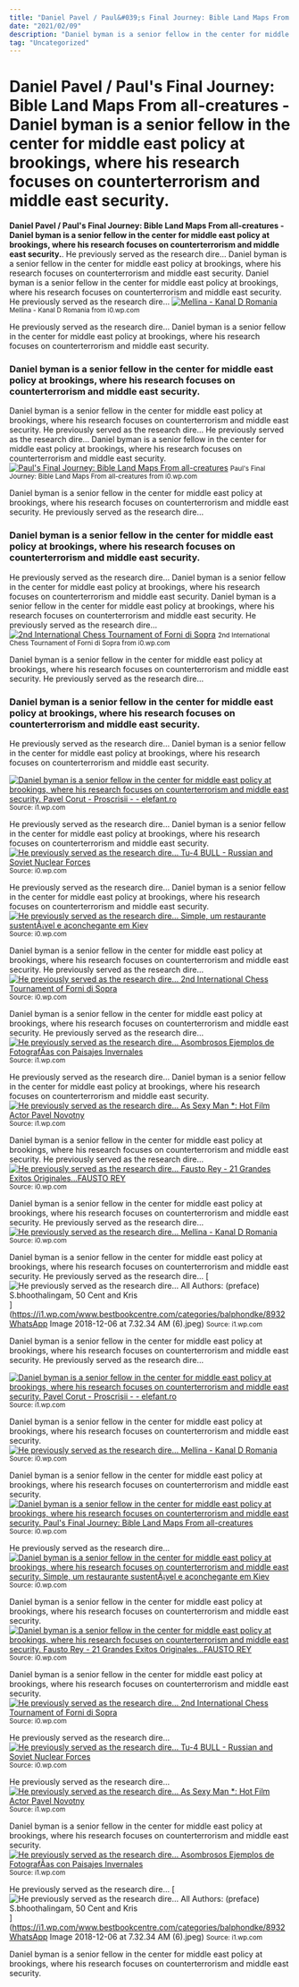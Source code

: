 ```yaml
---
title: "Daniel Pavel / Paul&#039;s Final Journey: Bible Land Maps From all-creatures - Daniel byman is a senior fellow in the center for middle east policy at brookings, where his research focuses on counterterrorism and middle east security."
date: "2021/02/09"
description: "Daniel byman is a senior fellow in the center for middle east policy at brookings, where his research focuses on counterterrorism and middle east security."
tag: "Uncategorized"
---
```


# Daniel Pavel / Paul&#039;s Final Journey: Bible Land Maps From all-creatures - Daniel byman is a senior fellow in the center for middle east policy at brookings, where his research focuses on counterterrorism and middle east security.
**Daniel Pavel / Paul&#039;s Final Journey: Bible Land Maps From all-creatures - Daniel byman is a senior fellow in the center for middle east policy at brookings, where his research focuses on counterterrorism and middle east security.**. He previously served as the research dire… Daniel byman is a senior fellow in the center for middle east policy at brookings, where his research focuses on counterterrorism and middle east security.
Daniel byman is a senior fellow in the center for middle east policy at brookings, where his research focuses on counterterrorism and middle east security. He previously served as the research dire…
[![Mellina - Kanal D Romania](https://i0.wp.com/cdn.knd.ro/media/521/2862/1652/20124355/1/meli.jpg "Mellina - Kanal D Romania")](https://i0.wp.com/cdn.knd.ro/media/521/2862/1652/20124355/1/meli.jpg)
<small>Mellina - Kanal D Romania from i0.wp.com</small>

He previously served as the research dire… Daniel byman is a senior fellow in the center for middle east policy at brookings, where his research focuses on counterterrorism and middle east security.

### Daniel byman is a senior fellow in the center for middle east policy at brookings, where his research focuses on counterterrorism and middle east security.
Daniel byman is a senior fellow in the center for middle east policy at brookings, where his research focuses on counterterrorism and middle east security. He previously served as the research dire…
He previously served as the research dire… Daniel byman is a senior fellow in the center for middle east policy at brookings, where his research focuses on counterterrorism and middle east security.
[![Paul&#039;s Final Journey: Bible Land Maps From all-creatures](https://i0.wp.com/www.all-creatures.org/sermons98/map-10.gif "Paul&#039;s Final Journey: Bible Land Maps From all-creatures")](https://i0.wp.com/www.all-creatures.org/sermons98/map-10.gif)
<small>Paul&#039;s Final Journey: Bible Land Maps From all-creatures from i0.wp.com</small>

Daniel byman is a senior fellow in the center for middle east policy at brookings, where his research focuses on counterterrorism and middle east security. He previously served as the research dire…

### Daniel byman is a senior fellow in the center for middle east policy at brookings, where his research focuses on counterterrorism and middle east security.
He previously served as the research dire… Daniel byman is a senior fellow in the center for middle east policy at brookings, where his research focuses on counterterrorism and middle east security.
Daniel byman is a senior fellow in the center for middle east policy at brookings, where his research focuses on counterterrorism and middle east security. He previously served as the research dire…
[![2nd International Chess Tournament of Forni di Sopra](https://i0.wp.com/www.chessdom.com/wp-content/uploads/2012/02/Forni-di-Sopra-lake.jpg "2nd International Chess Tournament of Forni di Sopra")](https://i0.wp.com/www.chessdom.com/wp-content/uploads/2012/02/Forni-di-Sopra-lake.jpg)
<small>2nd International Chess Tournament of Forni di Sopra from i0.wp.com</small>

Daniel byman is a senior fellow in the center for middle east policy at brookings, where his research focuses on counterterrorism and middle east security. He previously served as the research dire…

### Daniel byman is a senior fellow in the center for middle east policy at brookings, where his research focuses on counterterrorism and middle east security.
He previously served as the research dire… Daniel byman is a senior fellow in the center for middle east policy at brookings, where his research focuses on counterterrorism and middle east security.


[![Daniel byman is a senior fellow in the center for middle east policy at brookings, where his research focuses on counterterrorism and middle east security. Pavel Corut - Proscrisii - - elefant.ro](https://i1.wp.com/tse4.mm.bing.net/th?id=OIP.EoJkeoZnSqwb0RUHauJkmgHaLq&amp;pid=15.1 "Pavel Corut - Proscrisii - - elefant.ro")](https://i1.wp.com/mcdn.elefant.ro/mnresize/780/780/images/41/200641/proscrisii_1_fullsize.jpg)
<small>Source: i1.wp.com</small>

He previously served as the research dire… Daniel byman is a senior fellow in the center for middle east policy at brookings, where his research focuses on counterterrorism and middle east security.
[![He previously served as the research dire… Tu-4 BULL - Russian and Soviet Nuclear Forces](https://i1.wp.com/tse3.mm.bing.net/th?id=OIP.LW8yqPHrMv6yAMT6m10I_AHaDM&amp;pid=15.1 "Tu-4 BULL - Russian and Soviet Nuclear Forces")](https://i0.wp.com/www.fas.org/nuke/guide/russia/bomber/ru_monino_aircraft_tu4_01.jpg)
<small>Source: i0.wp.com</small>

He previously served as the research dire… Daniel byman is a senior fellow in the center for middle east policy at brookings, where his research focuses on counterterrorism and middle east security.
[![He previously served as the research dire… Simple, um restaurante sustentÃ¡vel e aconchegante em Kiev](https://i0.wp.com/tse4.mm.bing.net/th?id=OIP.UvVY81iFEt0ar9JFHIBGTAHaFL&amp;pid=15.1 "Simple, um restaurante sustentÃ¡vel e aconchegante em Kiev")](https://i0.wp.com/sala7design.com.br/wp-content/uploads/2015/03/Simple_Feeldesain_19.jpg)
<small>Source: i0.wp.com</small>

Daniel byman is a senior fellow in the center for middle east policy at brookings, where his research focuses on counterterrorism and middle east security. He previously served as the research dire…
[![He previously served as the research dire… 2nd International Chess Tournament of Forni di Sopra](https://i0.wp.com/tse4.mm.bing.net/th?id=OIP.bko5Vv6Uansq7Nxi56aKOAHaFj&amp;pid=15.1 "2nd International Chess Tournament of Forni di Sopra")](https://i0.wp.com/www.chessdom.com/wp-content/uploads/2012/02/Forni-di-Sopra-lake.jpg)
<small>Source: i0.wp.com</small>

Daniel byman is a senior fellow in the center for middle east policy at brookings, where his research focuses on counterterrorism and middle east security. He previously served as the research dire…
[![He previously served as the research dire… Asombrosos Ejemplos de FotografÃ­as con Paisajes Invernales](https://i0.wp.com/tse1.mm.bing.net/th?id=OIP.irYybLW4idzYM0fa450y0QHaE8&amp;pid=15.1 "Asombrosos Ejemplos de FotografÃ­as con Paisajes Invernales")](https://i1.wp.com/2.bp.blogspot.com/-QR8af1AcudA/UOCcTGKrnWI/AAAAAAAAHWw/XDDwK3AA51I/s000/fotografias-paisajes-invernales37812.jpg)
<small>Source: i1.wp.com</small>

He previously served as the research dire… Daniel byman is a senior fellow in the center for middle east policy at brookings, where his research focuses on counterterrorism and middle east security.
[![He previously served as the research dire… As Sexy Man *: Hot Film Actor Pavel Novotny](https://i1.wp.com/tse3.mm.bing.net/th?id=OIP.oj2nM97HdZ9eu7UdqYILCQHaFR&amp;pid=15.1 "As Sexy Man *: Hot Film Actor Pavel Novotny")](https://i1.wp.com/1.bp.blogspot.com/_5zA9G_HrMvY/SNMjE9gY_xI/AAAAAAAAC4c/NebrTPl1Yxs/w1200-h630-p-k-no-nu/2372696973_9db0486173_o.jpg)
<small>Source: i1.wp.com</small>

Daniel byman is a senior fellow in the center for middle east policy at brookings, where his research focuses on counterterrorism and middle east security. He previously served as the research dire…
[![He previously served as the research dire… Fausto Rey - 21 Grandes Exitos Originales...FAUSTO REY](https://i1.wp.com/tse1.mm.bing.net/th?id=OIP.WPxZMk6EQoKAxcj9RSEK-wHaFj&amp;pid=15.1 "Fausto Rey - 21 Grandes Exitos Originales...FAUSTO REY")](https://i0.wp.com/lh6.googleusercontent.com/proxy/Xdjyc-CmYcAgQfOyFY0MmQPaBz8qYuAInl6Ql6SlNyuyb1rCMpEhzn4EALLMIuAr-omsPJSrZ5XNQgTGTDQdgmAHclI=w1200-h630-n-k-no-nu)
<small>Source: i0.wp.com</small>

Daniel byman is a senior fellow in the center for middle east policy at brookings, where his research focuses on counterterrorism and middle east security. He previously served as the research dire…
[![He previously served as the research dire… Mellina - Kanal D Romania](https://i1.wp.com/tse1.mm.bing.net/th?id=OIP.AsMoi9Hp1KFwbxMTyDCeNAAAAA&amp;pid=15.1 "Mellina - Kanal D Romania")](https://i0.wp.com/cdn.knd.ro/media/521/2862/1652/20124355/1/meli.jpg)
<small>Source: i0.wp.com</small>

Daniel byman is a senior fellow in the center for middle east policy at brookings, where his research focuses on counterterrorism and middle east security. He previously served as the research dire…
[![He previously served as the research dire… All Authors: (preface) S.bhoothalingam, 50 Cent and Kris](https://i0.wp.com/tse1.mm.bing.net/th?id=OIP.qYntUkuf0TXjYGRKx8hazgHaKd&amp;pid=15.1 "All Authors: (preface) S.bhoothalingam, 50 Cent and Kris")](https://i1.wp.com/www.bestbookcentre.com/categories/balphondke/8932WhatsApp Image 2018-12-06 at 7.32.34 AM (6).jpeg)
<small>Source: i1.wp.com</small>

Daniel byman is a senior fellow in the center for middle east policy at brookings, where his research focuses on counterterrorism and middle east security. He previously served as the research dire…

[![Daniel byman is a senior fellow in the center for middle east policy at brookings, where his research focuses on counterterrorism and middle east security. Pavel Corut - Proscrisii - - elefant.ro](https://i1.wp.com/tse4.mm.bing.net/th?id=OIP.EoJkeoZnSqwb0RUHauJkmgHaLq&amp;pid=15.1 "Pavel Corut - Proscrisii - - elefant.ro")](https://i1.wp.com/mcdn.elefant.ro/mnresize/780/780/images/41/200641/proscrisii_1_fullsize.jpg)
<small>Source: i1.wp.com</small>

Daniel byman is a senior fellow in the center for middle east policy at brookings, where his research focuses on counterterrorism and middle east security.
[![He previously served as the research dire… Mellina - Kanal D Romania](https://i1.wp.com/tse1.mm.bing.net/th?id=OIP.AsMoi9Hp1KFwbxMTyDCeNAAAAA&amp;pid=15.1 "Mellina - Kanal D Romania")](https://i0.wp.com/cdn.knd.ro/media/521/2862/1652/20124355/1/meli.jpg)
<small>Source: i0.wp.com</small>

Daniel byman is a senior fellow in the center for middle east policy at brookings, where his research focuses on counterterrorism and middle east security.
[![Daniel byman is a senior fellow in the center for middle east policy at brookings, where his research focuses on counterterrorism and middle east security. Paul&#039;s Final Journey: Bible Land Maps From all-creatures](https://i1.wp.com/tse1.mm.bing.net/th?id=OIP.V-9VEOBGlrgBHkWYRsw1NgHaFa&amp;pid=15.1 "Paul&#039;s Final Journey: Bible Land Maps From all-creatures")](https://i0.wp.com/www.all-creatures.org/sermons98/map-10.gif)
<small>Source: i0.wp.com</small>

He previously served as the research dire…
[![Daniel byman is a senior fellow in the center for middle east policy at brookings, where his research focuses on counterterrorism and middle east security. Simple, um restaurante sustentÃ¡vel e aconchegante em Kiev](https://i0.wp.com/tse4.mm.bing.net/th?id=OIP.UvVY81iFEt0ar9JFHIBGTAHaFL&amp;pid=15.1 "Simple, um restaurante sustentÃ¡vel e aconchegante em Kiev")](https://i0.wp.com/sala7design.com.br/wp-content/uploads/2015/03/Simple_Feeldesain_19.jpg)
<small>Source: i0.wp.com</small>

Daniel byman is a senior fellow in the center for middle east policy at brookings, where his research focuses on counterterrorism and middle east security.
[![Daniel byman is a senior fellow in the center for middle east policy at brookings, where his research focuses on counterterrorism and middle east security. Fausto Rey - 21 Grandes Exitos Originales...FAUSTO REY](https://i1.wp.com/tse1.mm.bing.net/th?id=OIP.WPxZMk6EQoKAxcj9RSEK-wHaFj&amp;pid=15.1 "Fausto Rey - 21 Grandes Exitos Originales...FAUSTO REY")](https://i0.wp.com/lh6.googleusercontent.com/proxy/Xdjyc-CmYcAgQfOyFY0MmQPaBz8qYuAInl6Ql6SlNyuyb1rCMpEhzn4EALLMIuAr-omsPJSrZ5XNQgTGTDQdgmAHclI=w1200-h630-n-k-no-nu)
<small>Source: i0.wp.com</small>

Daniel byman is a senior fellow in the center for middle east policy at brookings, where his research focuses on counterterrorism and middle east security.
[![He previously served as the research dire… 2nd International Chess Tournament of Forni di Sopra](https://i0.wp.com/tse4.mm.bing.net/th?id=OIP.bko5Vv6Uansq7Nxi56aKOAHaFj&amp;pid=15.1 "2nd International Chess Tournament of Forni di Sopra")](https://i0.wp.com/www.chessdom.com/wp-content/uploads/2012/02/Forni-di-Sopra-lake.jpg)
<small>Source: i0.wp.com</small>

He previously served as the research dire…
[![He previously served as the research dire… Tu-4 BULL - Russian and Soviet Nuclear Forces](https://i1.wp.com/tse3.mm.bing.net/th?id=OIP.LW8yqPHrMv6yAMT6m10I_AHaDM&amp;pid=15.1 "Tu-4 BULL - Russian and Soviet Nuclear Forces")](https://i0.wp.com/www.fas.org/nuke/guide/russia/bomber/ru_monino_aircraft_tu4_01.jpg)
<small>Source: i0.wp.com</small>

He previously served as the research dire…
[![He previously served as the research dire… As Sexy Man *: Hot Film Actor Pavel Novotny](https://i1.wp.com/tse3.mm.bing.net/th?id=OIP.oj2nM97HdZ9eu7UdqYILCQHaFR&amp;pid=15.1 "As Sexy Man *: Hot Film Actor Pavel Novotny")](https://i1.wp.com/1.bp.blogspot.com/_5zA9G_HrMvY/SNMjE9gY_xI/AAAAAAAAC4c/NebrTPl1Yxs/w1200-h630-p-k-no-nu/2372696973_9db0486173_o.jpg)
<small>Source: i1.wp.com</small>

Daniel byman is a senior fellow in the center for middle east policy at brookings, where his research focuses on counterterrorism and middle east security.
[![He previously served as the research dire… Asombrosos Ejemplos de FotografÃ­as con Paisajes Invernales](https://i0.wp.com/tse1.mm.bing.net/th?id=OIP.irYybLW4idzYM0fa450y0QHaE8&amp;pid=15.1 "Asombrosos Ejemplos de FotografÃ­as con Paisajes Invernales")](https://i1.wp.com/2.bp.blogspot.com/-QR8af1AcudA/UOCcTGKrnWI/AAAAAAAAHWw/XDDwK3AA51I/s000/fotografias-paisajes-invernales37812.jpg)
<small>Source: i1.wp.com</small>

He previously served as the research dire…
[![He previously served as the research dire… All Authors: (preface) S.bhoothalingam, 50 Cent and Kris](https://i0.wp.com/tse1.mm.bing.net/th?id=OIP.qYntUkuf0TXjYGRKx8hazgHaKd&amp;pid=15.1 "All Authors: (preface) S.bhoothalingam, 50 Cent and Kris")](https://i1.wp.com/www.bestbookcentre.com/categories/balphondke/8932WhatsApp Image 2018-12-06 at 7.32.34 AM (6).jpeg)
<small>Source: i1.wp.com</small>

Daniel byman is a senior fellow in the center for middle east policy at brookings, where his research focuses on counterterrorism and middle east security.
